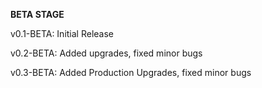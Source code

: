 **BETA STAGE**


v0.1-BETA: Initial Release

v0.2-BETA: Added upgrades, fixed minor bugs

v0.3-BETA: Added Production Upgrades, fixed minor bugs